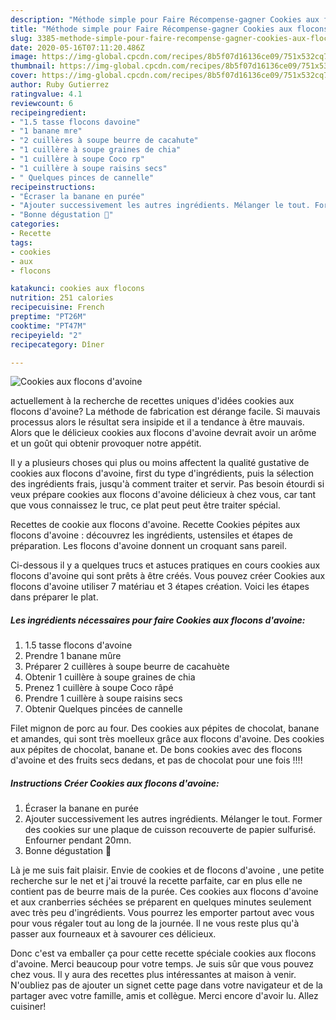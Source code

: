 ```yaml
---
description: "Méthode simple pour Faire Récompense-gagner Cookies aux flocons d&amp;#39;avoine"
title: "Méthode simple pour Faire Récompense-gagner Cookies aux flocons d&amp;#39;avoine"
slug: 3385-methode-simple-pour-faire-recompense-gagner-cookies-aux-flocons-d-and-39-avoine
date: 2020-05-16T07:11:20.486Z
image: https://img-global.cpcdn.com/recipes/8b5f07d16136ce09/751x532cq70/cookies-aux-flocons-davoine-photo-principale-de-la-recette.jpg
thumbnail: https://img-global.cpcdn.com/recipes/8b5f07d16136ce09/751x532cq70/cookies-aux-flocons-davoine-photo-principale-de-la-recette.jpg
cover: https://img-global.cpcdn.com/recipes/8b5f07d16136ce09/751x532cq70/cookies-aux-flocons-davoine-photo-principale-de-la-recette.jpg
author: Ruby Gutierrez
ratingvalue: 4.1
reviewcount: 6
recipeingredient:
- "1.5 tasse flocons davoine"
- "1 banane mre"
- "2 cuillères à soupe beurre de cacahute"
- "1 cuillère à soupe graines de chia"
- "1 cuillère à soupe Coco rp"
- "1 cuillère à soupe raisins secs"
- " Quelques pinces de cannelle"
recipeinstructions:
- "Écraser la banane en purée"
- "Ajouter successivement les autres ingrédients. Mélanger le tout. Former des cookies sur une plaque de cuisson recouverte de papier sulfurisé. Enfourner pendant 20mn."
- "Bonne dégustation 🤗"
categories:
- Recette
tags:
- cookies
- aux
- flocons

katakunci: cookies aux flocons 
nutrition: 251 calories
recipecuisine: French
preptime: "PT26M"
cooktime: "PT47M"
recipeyield: "2"
recipecategory: Dîner

---
```



![Cookies aux flocons d&#39;avoine](https://img-global.cpcdn.com/recipes/8b5f07d16136ce09/751x532cq70/cookies-aux-flocons-davoine-photo-principale-de-la-recette.jpg)

actuellement à la recherche de recettes uniques d'idées cookies aux flocons d&#39;avoine? La méthode de fabrication est dérange facile. Si mauvais processus alors le résultat sera insipide et il a tendance à être mauvais. Alors que le délicieux cookies aux flocons d&#39;avoine devrait avoir un arôme et un goût qui obtenir provoquer notre appétit.

Il y a plusieurs choses qui plus ou moins affectent la qualité gustative de cookies aux flocons d&#39;avoine, first du type d'ingrédients, puis la sélection des ingrédients frais, jusqu'à comment traiter et servir. Pas besoin étourdi si veux prépare cookies aux flocons d&#39;avoine délicieux à chez vous, car tant que vous connaissez le truc, ce plat peut peut être traiter spécial.

Recettes de cookie aux flocons d&#39;avoine. Recette Cookies pépites aux flocons d&#39;avoine : découvrez les ingrédients, ustensiles et étapes de préparation. Les flocons d&#39;avoine donnent un croquant sans pareil.


Ci-dessous il y a quelques trucs et astuces pratiques en cours cookies aux flocons d&#39;avoine qui sont prêts à être créés. Vous pouvez créer Cookies aux flocons d&#39;avoine utiliser 7 matériau et 3 étapes création. Voici les étapes dans préparer le plat.

<!--inarticleads1-->

##### Les ingrédients nécessaires pour faire Cookies aux flocons d&#39;avoine:

1.  1.5 tasse flocons d&#39;avoine
1. Prendre 1 banane mûre
1. Préparer 2 cuillères à soupe beurre de cacahuète
1. Obtenir 1 cuillère à soupe graines de chia
1. Prenez 1 cuillère à soupe Coco râpé
1. Prendre 1 cuillère à soupe raisins secs
1. Obtenir  Quelques pincées de cannelle


Filet mignon de porc au four. Des cookies aux pépites de chocolat, banane et amandes, qui sont très moelleux grâce aux flocons d&#39;avoine. Des cookies aux pépites de chocolat, banane et. De bons cookies avec des flocons d&#39;avoine et des fruits secs dedans, et pas de chocolat pour une fois !!!! 

<!--inarticleads2-->

##### Instructions Créer Cookies aux flocons d&#39;avoine:

1. Écraser la banane en purée
1. Ajouter successivement les autres ingrédients. Mélanger le tout. Former des cookies sur une plaque de cuisson recouverte de papier sulfurisé. Enfourner pendant 20mn.
1. Bonne dégustation 🤗


Là je me suis fait plaisir. Envie de cookies et de flocons d&#39;avoine , une petite recherche sur le net et j&#39;ai trouvé la recette parfaite, car en plus elle ne contient pas de beurre mais de la purée. Ces cookies aux flocons d&#39;avoine et aux cranberries séchées se préparent en quelques minutes seulement avec très peu d&#39;ingrédients. Vous pourrez les emporter partout avec vous pour vous régaler tout au long de la journée. Il ne vous reste plus qu&#39;à passer aux fourneaux et à savourer ces délicieux. 


Donc c'est va emballer ça pour cette recette spéciale cookies aux flocons d&#39;avoine. Merci beaucoup pour votre temps. Je suis sûr que vous pouvez chez vous. Il y aura des recettes plus  intéressantes at maison à venir. N'oubliez pas de ajouter un signet cette page dans votre navigateur et de la partager avec votre famille, amis et collègue. Merci encore d'avoir lu. Allez cuisiner!
